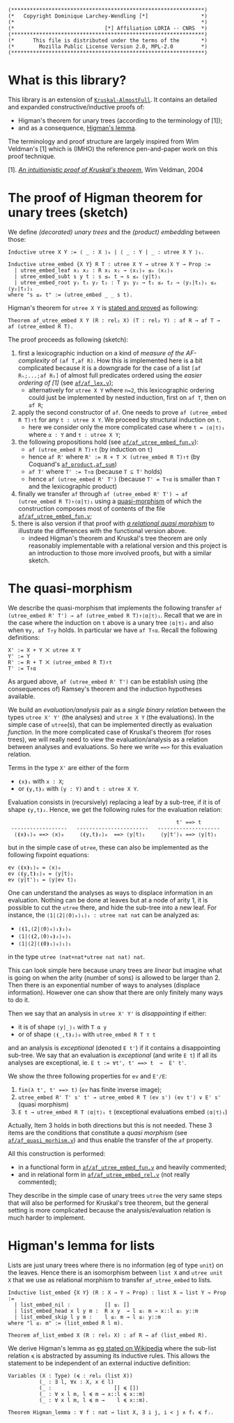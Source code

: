 ```
(**************************************************************)
(*   Copyright Dominique Larchey-Wendling [*]                 *)
(*                                                            *)
(*                             [*] Affiliation LORIA -- CNRS  *)
(**************************************************************)
(*      This file is distributed under the terms of the       *)
(*        Mozilla Public License Version 2.0, MPL-2.0         *)
(**************************************************************)
```

# What is this library?

This library is an extension of [`Kruskal-AlmostFull`](https://github.com/DmxLarchey/Kruskal-AlmostFull).
It contains an detailed and expanded constructive/inductive proofs of:
- Higman's theorem for unary trees (according to the terminology of \[1\]);
- and as a consequence, [Higman's lemma](#Higman's_lemma_for_lists).

The terminology and proof structure are largely inspired from Wim Veldman's \[1\] 
which is (IMHO) the reference pen-and-paper work on this proof technique.

\[1\]. [_An intuitionistic proof of Kruskal's theorem_](https://link.springer.com/article/10.1007/s00153-003-0207-x), Wim Veldman, 2004

# The proof of Higman theorem for unary trees (sketch)

We define _(decorated) unary trees_ and the _(product) embedding_ between those:
```coq
Inductive utree X Y := ⟨ _ : X ⟩₀ | ⟨ _ : Y | _ : utree X Y ⟩₁.
  
Inductive utree_embed {X Y} R T : utree X Y → utree X Y → Prop :=
  | utree_embed_leaf x₁ x₂ : R x₁ x₂ → ⟨x₁⟩₀ ≤ₑ ⟨x₂⟩₀
  | utree_embed_subt s y t : s ≤ₑ t → s ≤ₑ ⟨y|t⟩₁
  | utree_embed_root y₁ t₁ y₂ t₂ : T y₁ y₂ → t₁ ≤ₑ t₂ → ⟨y₁|t₁⟩₁ ≤ₑ ⟨y₂|t₂⟩₁
where "s ≤ₑ t" := (utree_embed _ _ s t).
```

Higman's theorem for `utree X Y` is [stated and proved](heories/af/af_utree_embed.v) as following:
```coq
Theorem af_utree_embed X Y (R : rel₂ X) (T : rel₂ Y) : af R → af T → af (utree_embed R T). 
```

The proof proceeds as following (sketch):
1. first a lexicographic induction on a kind of _measure of the AF-complexity_ of `(af T,af R)`. 
   How this is implemented here is a bit complicated because it is a downgrade for 
   the case of a list `[af Rₙ;...;af R₁]` of almost full predicates ordered using the
   _easier ordering of \[1\]_ (see [`af/af_lex.v`](theories/af/af_lex.v));
    - alternatively for `utree X Y` where `n=2`, this lexicographic ordering could
      just be implemented by nested induction, first on `af T`, then on `af R`;
3. apply the second constructor of `af`. One needs to prove `af (utree_embed R T)↑t` for
   any `t : utree X Y`. We proceed by structural induction on `t`. 
    - here we consider only the more complicated case where `t = ⟨α|τ⟩₁` where `α : Y` and `τ : utree X Y`;
5. the following propositions hold (see [`af/af_utree_embed_fun.v`](theories/af/af_utree_embed_fun.v)):
    - `af (utree_embed R T)↑τ` (by induction on `t`)
    - hence `af R'` where `R' := R + T ⨉ (utree_embed R T)↑τ` (by Coquand's [`af_product,af_sum`](https://github.com/DmxLarchey/Kruskal-AlmostFull/blob/main/theories/af/af_tools.v))
    - `af T'` where `T' := T↑α` (because `T ⊆ T'`  holds)
    - hence `af (utree_embed R' T')` (because `T' = T↑α` is smaller than `T` and the lexicographic product)
6. finally we transfer `af` through `af (utree_embed R' T') → af (utree_embed R T)↑⟨α|τ⟩₁`
   using a [quasi-morphism](theories/af/af_quasi_morphism.v) of which the construction
   composes most of contents of the file [`af/af_utree_embed_fun.v`](theories/af/af_utree_embed_fun.v);
7. there is also version if that proof with [_a relational quasi morphism_](theories/af/af_utree_embed_rel.v)
   to illustrate the differences with the functional version above.
    - indeed Higman's theorem and Kruskal's tree theorem are only reasonably implementable with a 
      relational version and this project is an introduction to those more involved proofs, 
      but with a similar sketch.
      
# The quasi-morphism 

We describe the quasi-morphism that implements the following transfer `af (utree_embed R' T') → af (utree_embed R T)↑⟨α|τ⟩₁`.
Recall that we are in the case where the induction on `t` above is a unary tree `⟨α|τ⟩₁` and
also when `∀y, af T↑y` holds. In particular we have `af T↑α`. Recall the following definitions:
```coq
X' := X + Y ⨉ utree X Y
Y' := Y
R' := R + T ⨉ (utree_embed R T)↑τ
T' := T↑α
```
As argued above, `af (utree_embed R' T')` can be establish using (the consequences of) Ramsey's theorem
and the induction hypotheses available.

We build an _evaluation/analysis_ pair as a _single binary relation_ between the types
`utree X' Y'` (the analyses) and `utree X Y` (the evaluations). In the simple case 
of `utree`(s), that can be implemented directly as evaluation _function_. 
In the more complicated case of Kruskal's theorem (for roses trees),
we will really need to view the evaluation/analysis as a relation between analyses and
evaluations. So here we write `==>` for this evaluation relation.

Terms in the type `X'` are either of the form 
- `⦗x⦘₁` with `x : X`;
- or `⦗y,t⦘₂` with `(y : Y)` and `t : utree X Y`.

Evaluation consists in (recursively) replacing a leaf by a sub-tree, if it is
of shape `⦗y,t⦘₂`. Hence, we get the following rules for the evaluation relation:
```coq
                                                      t' ==> t
 ------------------   -----------------------   --------------------
  ⟨⦗x⦘₁⟩₀ ==> ⟨x⟩₀     ⟨⦗y,t⦘₂⟩₀  ==> ⟨y|t⟩₁     ⟨y|t'⟩₁ ==> ⟨y|t⟩₁
```
but in the simple case of `utree`, these can also be implemented as the following fixpoint equations:
```coq
ev ⟨⦗x⦘₁⟩₀ = ⟨x⟩₀
ev ⟨⦗y,t⦘₂⟩₀ = ⟨y|t⟩₁
ev ⟨y|t'⟩₁ = ⟨y|ev t⟩₁
```
One can understand the analyses as ways to displace information in an evaluation.
Nothing can be done at leaves but at a node of arity 1, it is possible to cut
the `utree` there, and hide the sub-tree into a new leaf. For instance,
the  `⟨1|⟨2|⟨0⟩₀⟩₁⟩₁ : utree nat nat` can be analyzed as:
- `⟨⦗1,⟨2|⟨0⟩₀⟩₁⦘₂⟩₀`
- `⟨1|⟨⦗2,⟨0⟩₀⦘₂⟩₀⟩₁`
- `⟨1|⟨2|⟨⦗0⦘₁⟩₀⟩₁⟩₁`

in the type `utree (nat+nat*utree nat nat) nat`.

This can look simple here because unary trees are _linear_ but imagine what is
going on when the arity (number of sons) is allowed to be larger than 2. Then
there is an exponential number of ways to analyses (displace information).
However one can show that there are only finitely many ways to do it.

Then we say that an analysis in `utree X' Y'` is _disappointing_ if either:
- it is of shape `⟨y|_⟩₁` with `T α y`
- or of shape `⟨⦗_,t⦘₂⟩₀` with `utree_embed R T τ t`

and an analysis is _exceptional_ (denoted `E t'`) if it contains a disappointing sub-tree.
We say that an evaluation is _exceptional_ (and write `E t`) if all its analyses are exceptional,
ie. `E t := ∀t', t' ==> t  →  E' t'`.

We show the three following properties for `ev` and `E'/E`:
1. `fin(λ t', t' ==> t)` (`ev` has finite inverse image);
2. `utree_embed R' T' s' t' → utree_embed R T (ev s') (ev t') ∨ E' s'` (quasi morphism)
3. `E t → utree_embed R T ⟨α|τ⟩₁ t` (exceptional evaluations embed `⟨α|τ⟩₁`)

Actually, Item 3 holds in both directions but this is not needed.
These 3 items are the conditions that constitute a _quasi morphism_
(see [`af/af_quasi_morhism.v`](theories/af/af_quasi_morhism.v)) 
and thus enable the transfer of the `af` property.

All this construction is performed:
- in a functional form in [`af/af_utree_embed_fun.v`](theories/af/af_utree_embed_fun.v) and heavily commented;
- and in relational form in [`af/af_utree_embed_rel.v`](theories/af/af_utree_embed_rel.v) (not really commented);

They describe in the simple case of unary trees `utree` the very same steps that will
also be performed for Kruskal's tree theorem, but the general setting is more complicated
because the analysis/evaluation relation is much harder to implement.

# Higman's lemma for lists

Lists are just unary trees where there is no information (eg of type `unit`) on the leaves.
Hence there is an isomorphism between `list X` and `utree unit X` that we use as
 relational morphism to transfer `af_utree_embed` to lists.
```coq
Inductive list_embed {X Y} (R : X → Y → Prop) : list X → list Y → Prop :=
  | list_embed_nil :           [] ≤ₗ []
  | list_embed_head x l y m :  R x y  → l ≤ₗ m → x::l ≤ₗ y::m
  | list_embed_skip l y m :    l ≤ₗ m → l ≤ₗ y::m
where "l ≤ₗ m" := (list_embed R l m).

Theorem af_list_embed X (R : rel₂ X) : af R → af (list_embed R).
```

We derive Higman's lemma as [eg stated on Wikipedia](https://en.wikipedia.org/w/index.php?title=Higman%27s_lemma&oldid=841018000)
where the sub-list relation `≼` is abstracted by assuming its inductive rules. This allows the statement to be independent of
an external inductive definition:
```coq
Variables (X : Type) (≼ : rel₂ (list X))
          (_ : ∃ l, ∀x : X, x ∈ l) 
          (_ :                    [] ≼ [])
          (_ : ∀ x l m, l ≼ m → x::l ≼ x::m)
          (_ : ∀ x l m, l ≼ m →    l ≼ x::m).

Theorem Higman_lemma : ∀ f : nat → list X, ∃ i j, i < j ∧ fᵢ ≼ fⱼ.
```
